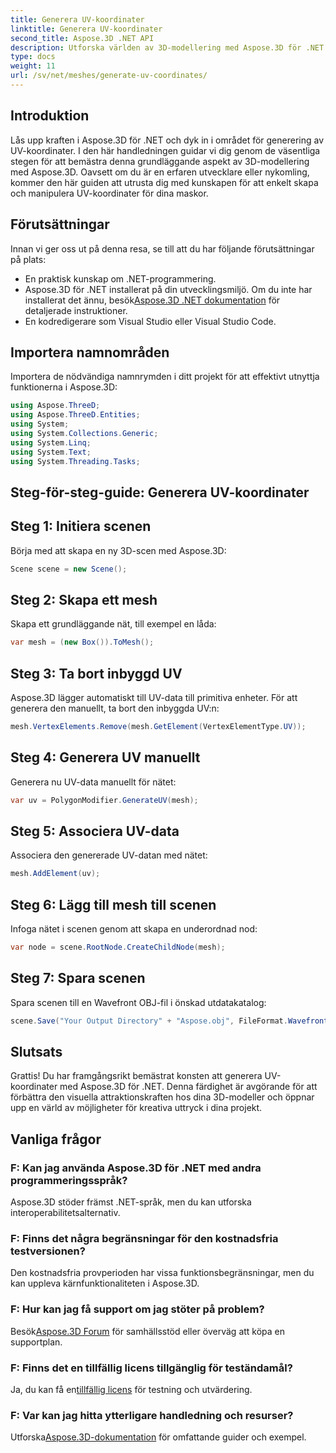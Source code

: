 ```yaml
---
title: Generera UV-koordinater
linktitle: Generera UV-koordinater
second_title: Aspose.3D .NET API
description: Utforska världen av 3D-modellering med Aspose.3D för .NET. Master UV-koordinater genererar utan ansträngning. Lyft dina projekt nu!
type: docs
weight: 11
url: /sv/net/meshes/generate-uv-coordinates/
---
```

## Introduktion
Lås upp kraften i Aspose.3D för .NET och dyk in i området för generering av UV-koordinater. I den här handledningen guidar vi dig genom de väsentliga stegen för att bemästra denna grundläggande aspekt av 3D-modellering med Aspose.3D. Oavsett om du är en erfaren utvecklare eller nykomling, kommer den här guiden att utrusta dig med kunskapen för att enkelt skapa och manipulera UV-koordinater för dina maskor.
## Förutsättningar
Innan vi ger oss ut på denna resa, se till att du har följande förutsättningar på plats:
- En praktisk kunskap om .NET-programmering.
-  Aspose.3D för .NET installerat på din utvecklingsmiljö. Om du inte har installerat det ännu, besök[Aspose.3D .NET dokumentation](https://reference.aspose.com/3d/net/) för detaljerade instruktioner.
- En kodredigerare som Visual Studio eller Visual Studio Code.
## Importera namnområden
Importera de nödvändiga namnrymden i ditt projekt för att effektivt utnyttja funktionerna i Aspose.3D:
```csharp
using Aspose.ThreeD;
using Aspose.ThreeD.Entities;
using System;
using System.Collections.Generic;
using System.Linq;
using System.Text;
using System.Threading.Tasks;
```
## Steg-för-steg-guide: Generera UV-koordinater
## Steg 1: Initiera scenen
Börja med att skapa en ny 3D-scen med Aspose.3D:
```csharp
Scene scene = new Scene();
```
## Steg 2: Skapa ett mesh
Skapa ett grundläggande nät, till exempel en låda:
```csharp
var mesh = (new Box()).ToMesh();
```
## Steg 3: Ta bort inbyggd UV
Aspose.3D lägger automatiskt till UV-data till primitiva enheter. För att generera den manuellt, ta bort den inbyggda UV:n:
```csharp
mesh.VertexElements.Remove(mesh.GetElement(VertexElementType.UV));
```
## Steg 4: Generera UV manuellt
Generera nu UV-data manuellt för nätet:
```csharp
var uv = PolygonModifier.GenerateUV(mesh);
```
## Steg 5: Associera UV-data
Associera den genererade UV-datan med nätet:
```csharp
mesh.AddElement(uv);
```
## Steg 6: Lägg till mesh till scenen
Infoga nätet i scenen genom att skapa en underordnad nod:
```csharp
var node = scene.RootNode.CreateChildNode(mesh);
```
## Steg 7: Spara scenen
Spara scenen till en Wavefront OBJ-fil i önskad utdatakatalog:
```csharp
scene.Save("Your Output Directory" + "Aspose.obj", FileFormat.WavefrontOBJ);
```
## Slutsats
Grattis! Du har framgångsrikt bemästrat konsten att generera UV-koordinater med Aspose.3D för .NET. Denna färdighet är avgörande för att förbättra den visuella attraktionskraften hos dina 3D-modeller och öppnar upp en värld av möjligheter för kreativa uttryck i dina projekt.
## Vanliga frågor
### F: Kan jag använda Aspose.3D för .NET med andra programmeringsspråk?
Aspose.3D stöder främst .NET-språk, men du kan utforska interoperabilitetsalternativ.
### F: Finns det några begränsningar för den kostnadsfria testversionen?
Den kostnadsfria provperioden har vissa funktionsbegränsningar, men du kan uppleva kärnfunktionaliteten i Aspose.3D.
### F: Hur kan jag få support om jag stöter på problem?
 Besök[Aspose.3D Forum](https://forum.aspose.com/c/3d/18) för samhällsstöd eller överväg att köpa en supportplan.
### F: Finns det en tillfällig licens tillgänglig för teständamål?
 Ja, du kan få en[tillfällig licens](https://purchase.aspose.com/temporary-license/) för testning och utvärdering.
### F: Var kan jag hitta ytterligare handledning och resurser?
 Utforska[Aspose.3D-dokumentation](https://reference.aspose.com/3d/net/) för omfattande guider och exempel.